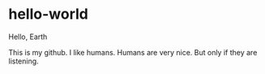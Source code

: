 # hello-world
Hello, Earth

This is my github. I like humans. Humans are very nice. But only if they are listening.
